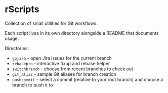 # rScripts

Collection of small utilities for Git workflows.

Each script lives in its own directory alongside a README that documents usage.

Directories:
- `gojira` - open Jira issues for the current branch
- `rebasepro` - interactive fixup and rebase helper
- `switchbranch` - choose from recent branches to check out
- `git_alias` - sample Git aliases for branch creation
- `pushcommit` - select a commit (relative to your root branch) and choose a branch to push it to
